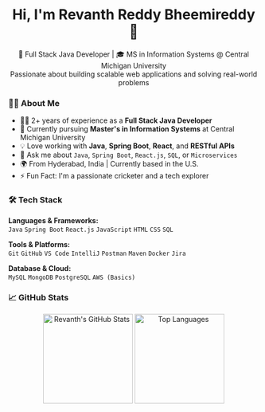<h1 align="center">Hi, I'm Revanth Reddy Bheemireddy 👋</h1>

<p align="center">
  🚀 Full Stack Java Developer | 🎓 MS in Information Systems @ Central Michigan University <br>
  Passionate about building scalable web applications and solving real-world problems
</p>

### 🧑‍💻 About Me

- 👨‍💻 2+ years of experience as a **Full Stack Java Developer**
- 🌱 Currently pursuing **Master's in Information Systems** at Central Michigan University
- 💡 Love working with **Java**, **Spring Boot**, **React**, and **RESTful APIs**
- 💬 Ask me about `Java`, `Spring Boot`, `React.js`, `SQL`, or `Microservices`
- 🌍 From Hyderabad, India | Currently based in the U.S.
- ⚡ Fun Fact: I'm a passionate cricketer and a tech explorer

### 🛠️ Tech Stack

**Languages & Frameworks:**  
`Java` `Spring Boot` `React.js` `JavaScript` `HTML` `CSS` `SQL`

**Tools & Platforms:**  
`Git` `GitHub` `VS Code` `IntelliJ` `Postman` `Maven` `Docker` `Jira`

**Database & Cloud:**  
`MySQL` `MongoDB` `PostgreSQL` `AWS (Basics)`

### 📈 GitHub Stats

<p align="center">
  <img src="https://github-readme-stats.vercel.app/api?username=revanth9581&show_icons=true&theme=tokyonight" alt="Revanth's GitHub Stats" height="180" />
  <img src="https://github-readme-stats.vercel.app/api/top-langs/?username=revanth9581&layout=compact&theme=tokyonight" alt="Top Languages" height="180"/>
</p>


<!--
**revanth9581/revanth9581** is a ✨ _special_ ✨ repository because its `README.md` (this file) appears on your GitHub profile.

Here are some ideas to get you started:

- 🔭 I’m currently working on ...
- 🌱 I’m currently learning ...
- 👯 I’m looking to collaborate on ...
- 🤔 I’m looking for help with ...
- 💬 Ask me about ...
- 📫 How to reach me: ...
- 😄 Pronouns: ...
- ⚡ Fun fact: ...
-->

